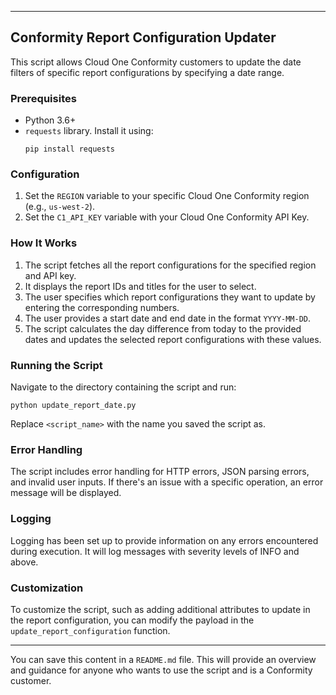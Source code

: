 
---

## Conformity Report Configuration Updater

This script allows Cloud One Conformity customers to update the date filters of specific report configurations by specifying a date range.

### Prerequisites

- Python 3.6+
- `requests` library. Install it using:
  ```
  pip install requests
  ```

### Configuration

1. Set the `REGION` variable to your specific Cloud One Conformity region (e.g., `us-west-2`).
2. Set the `C1_API_KEY` variable with your Cloud One Conformity API Key.

### How It Works

1. The script fetches all the report configurations for the specified region and API key.
2. It displays the report IDs and titles for the user to select.
3. The user specifies which report configurations they want to update by entering the corresponding numbers.
4. The user provides a start date and end date in the format `YYYY-MM-DD`.
5. The script calculates the day difference from today to the provided dates and updates the selected report configurations with these values.

### Running the Script

Navigate to the directory containing the script and run:

```
python update_report_date.py
```

Replace `<script_name>` with the name you saved the script as.

### Error Handling

The script includes error handling for HTTP errors, JSON parsing errors, and invalid user inputs. If there's an issue with a specific operation, an error message will be displayed.

### Logging

Logging has been set up to provide information on any errors encountered during execution. It will log messages with severity levels of INFO and above.

### Customization

To customize the script, such as adding additional attributes to update in the report configuration, you can modify the payload in the `update_report_configuration` function.

---

You can save this content in a `README.md` file. This will provide an overview and guidance for anyone who wants to use the script and is a Conformity customer.
